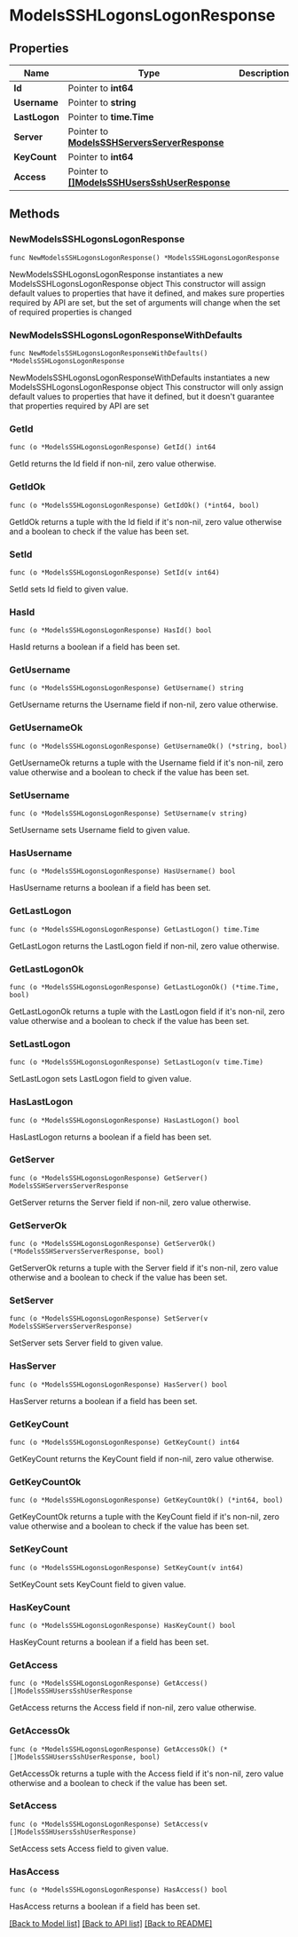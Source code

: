 # ModelsSSHLogonsLogonResponse

## Properties

Name | Type | Description | Notes
------------ | ------------- | ------------- | -------------
**Id** | Pointer to **int64** |  | [optional] 
**Username** | Pointer to **string** |  | [optional] 
**LastLogon** | Pointer to **time.Time** |  | [optional] 
**Server** | Pointer to [**ModelsSSHServersServerResponse**](ModelsSSHServersServerResponse.md) |  | [optional] 
**KeyCount** | Pointer to **int64** |  | [optional] 
**Access** | Pointer to [**[]ModelsSSHUsersSshUserResponse**](ModelsSSHUsersSshUserResponse.md) |  | [optional] 

## Methods

### NewModelsSSHLogonsLogonResponse

`func NewModelsSSHLogonsLogonResponse() *ModelsSSHLogonsLogonResponse`

NewModelsSSHLogonsLogonResponse instantiates a new ModelsSSHLogonsLogonResponse object
This constructor will assign default values to properties that have it defined,
and makes sure properties required by API are set, but the set of arguments
will change when the set of required properties is changed

### NewModelsSSHLogonsLogonResponseWithDefaults

`func NewModelsSSHLogonsLogonResponseWithDefaults() *ModelsSSHLogonsLogonResponse`

NewModelsSSHLogonsLogonResponseWithDefaults instantiates a new ModelsSSHLogonsLogonResponse object
This constructor will only assign default values to properties that have it defined,
but it doesn't guarantee that properties required by API are set

### GetId

`func (o *ModelsSSHLogonsLogonResponse) GetId() int64`

GetId returns the Id field if non-nil, zero value otherwise.

### GetIdOk

`func (o *ModelsSSHLogonsLogonResponse) GetIdOk() (*int64, bool)`

GetIdOk returns a tuple with the Id field if it's non-nil, zero value otherwise
and a boolean to check if the value has been set.

### SetId

`func (o *ModelsSSHLogonsLogonResponse) SetId(v int64)`

SetId sets Id field to given value.

### HasId

`func (o *ModelsSSHLogonsLogonResponse) HasId() bool`

HasId returns a boolean if a field has been set.

### GetUsername

`func (o *ModelsSSHLogonsLogonResponse) GetUsername() string`

GetUsername returns the Username field if non-nil, zero value otherwise.

### GetUsernameOk

`func (o *ModelsSSHLogonsLogonResponse) GetUsernameOk() (*string, bool)`

GetUsernameOk returns a tuple with the Username field if it's non-nil, zero value otherwise
and a boolean to check if the value has been set.

### SetUsername

`func (o *ModelsSSHLogonsLogonResponse) SetUsername(v string)`

SetUsername sets Username field to given value.

### HasUsername

`func (o *ModelsSSHLogonsLogonResponse) HasUsername() bool`

HasUsername returns a boolean if a field has been set.

### GetLastLogon

`func (o *ModelsSSHLogonsLogonResponse) GetLastLogon() time.Time`

GetLastLogon returns the LastLogon field if non-nil, zero value otherwise.

### GetLastLogonOk

`func (o *ModelsSSHLogonsLogonResponse) GetLastLogonOk() (*time.Time, bool)`

GetLastLogonOk returns a tuple with the LastLogon field if it's non-nil, zero value otherwise
and a boolean to check if the value has been set.

### SetLastLogon

`func (o *ModelsSSHLogonsLogonResponse) SetLastLogon(v time.Time)`

SetLastLogon sets LastLogon field to given value.

### HasLastLogon

`func (o *ModelsSSHLogonsLogonResponse) HasLastLogon() bool`

HasLastLogon returns a boolean if a field has been set.

### GetServer

`func (o *ModelsSSHLogonsLogonResponse) GetServer() ModelsSSHServersServerResponse`

GetServer returns the Server field if non-nil, zero value otherwise.

### GetServerOk

`func (o *ModelsSSHLogonsLogonResponse) GetServerOk() (*ModelsSSHServersServerResponse, bool)`

GetServerOk returns a tuple with the Server field if it's non-nil, zero value otherwise
and a boolean to check if the value has been set.

### SetServer

`func (o *ModelsSSHLogonsLogonResponse) SetServer(v ModelsSSHServersServerResponse)`

SetServer sets Server field to given value.

### HasServer

`func (o *ModelsSSHLogonsLogonResponse) HasServer() bool`

HasServer returns a boolean if a field has been set.

### GetKeyCount

`func (o *ModelsSSHLogonsLogonResponse) GetKeyCount() int64`

GetKeyCount returns the KeyCount field if non-nil, zero value otherwise.

### GetKeyCountOk

`func (o *ModelsSSHLogonsLogonResponse) GetKeyCountOk() (*int64, bool)`

GetKeyCountOk returns a tuple with the KeyCount field if it's non-nil, zero value otherwise
and a boolean to check if the value has been set.

### SetKeyCount

`func (o *ModelsSSHLogonsLogonResponse) SetKeyCount(v int64)`

SetKeyCount sets KeyCount field to given value.

### HasKeyCount

`func (o *ModelsSSHLogonsLogonResponse) HasKeyCount() bool`

HasKeyCount returns a boolean if a field has been set.

### GetAccess

`func (o *ModelsSSHLogonsLogonResponse) GetAccess() []ModelsSSHUsersSshUserResponse`

GetAccess returns the Access field if non-nil, zero value otherwise.

### GetAccessOk

`func (o *ModelsSSHLogonsLogonResponse) GetAccessOk() (*[]ModelsSSHUsersSshUserResponse, bool)`

GetAccessOk returns a tuple with the Access field if it's non-nil, zero value otherwise
and a boolean to check if the value has been set.

### SetAccess

`func (o *ModelsSSHLogonsLogonResponse) SetAccess(v []ModelsSSHUsersSshUserResponse)`

SetAccess sets Access field to given value.

### HasAccess

`func (o *ModelsSSHLogonsLogonResponse) HasAccess() bool`

HasAccess returns a boolean if a field has been set.


[[Back to Model list]](../README.md#documentation-for-models) [[Back to API list]](../README.md#documentation-for-api-endpoints) [[Back to README]](../README.md)



